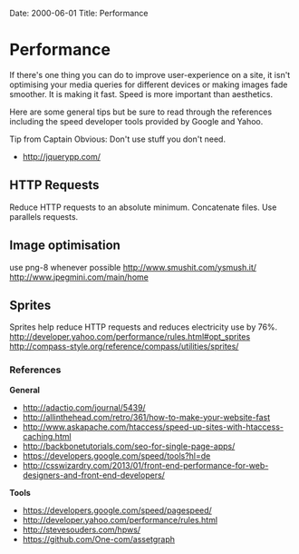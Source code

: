 Date: 2000-06-01
Title: Performance

# Performance
If there's one thing you can do to improve user-experience on a site, it isn't optimising your media queries for different devices or making images fade smoother. It is making it fast. Speed is more important than aesthetics.

Here are some general tips but be sure to read through the references including the speed developer tools provided by Google and Yahoo. 

Tip from Captain Obvious: Don't use stuff you don't need.

- http://jquerypp.com/


## HTTP Requests
Reduce HTTP requests to an absolute minimum. Concatenate files. Use parallels requests.


## Image optimisation
use png-8 whenever possible
http://www.smushit.com/ysmush.it/
http://www.jpegmini.com/main/home


## Sprites
Sprites help reduce HTTP requests and reduces electricity use by 76%.
http://developer.yahoo.com/performance/rules.html#opt_sprites
http://compass-style.org/reference/compass/utilities/sprites/


### References

**General**
- http://adactio.com/journal/5439/
- http://allinthehead.com/retro/361/how-to-make-your-website-fast
- http://www.askapache.com/htaccess/speed-up-sites-with-htaccess-caching.html
- http://backbonetutorials.com/seo-for-single-page-apps/
- https://developers.google.com/speed/tools?hl=de
- http://csswizardry.com/2013/01/front-end-performance-for-web-designers-and-front-end-developers/

**Tools**
- https://developers.google.com/speed/pagespeed/
- http://developer.yahoo.com/performance/rules.html
- http://stevesouders.com/hpws/
- https://github.com/One-com/assetgraph